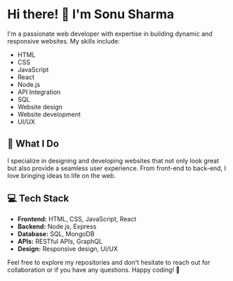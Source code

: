 # Hi there! 👋 I'm Sonu Sharma

I'm a passionate web developer with expertise in building dynamic and responsive websites. My skills include:

- HTML
- CSS
- JavaScript
- React
- Node.js
- API Integration
- SQL
- Website design
- Website development
- UI/UX

## 🚀 What I Do

I specialize in designing and developing websites that not only look great but also provide a seamless user experience. From front-end to back-end, I love bringing ideas to life on the web.

## 💻 Tech Stack

- **Frontend:** HTML, CSS, JavaScript, React
- **Backend:** Node.js, Express
- **Database:** SQL, MongoDB
- **APIs:** RESTful APIs, GraphQL
- **Design:** Responsive design, UI/UX

Feel free to explore my repositories and don't hesitate to reach out for collaboration or if you have any questions. Happy coding! 🚀
